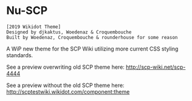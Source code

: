 # Nu-SCP

    [2019 Wikidot Theme]
    Designed by djkaktus, Woedenaz & Croquembouche
    Built by Woedenaz, Croquembouche & rounderhouse for some reason
    
    
A WiP new theme for the SCP Wiki utilizing more current CSS styling standards.

See a preview overwriting old SCP theme here: http://scp-wiki.net/scp-4444

See a preview without the old SCP theme here: http://scptestwiki.wikidot.com/component:theme
